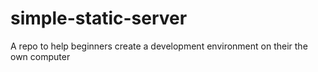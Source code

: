 # simple-static-server
A repo to help beginners create a development environment on their the own computer
